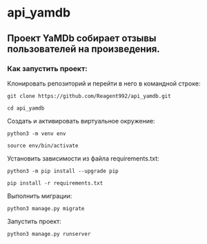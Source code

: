 # api_yamdb


## Проект YaMDb собирает отзывы пользователей на произведения. 


### Как запустить проект:

Клонировать репозиторий и перейти в него в командной строке:

```
git clone https://github.com/Reagent992/api_yamdb.git
```

```
cd api_yamdb
```

Cоздать и активировать виртуальное окружение:

```
python3 -m venv env
```

```
source env/bin/activate
```

Установить зависимости из файла requirements.txt:

```
python3 -m pip install --upgrade pip
```

```
pip install -r requirements.txt
```

Выполнить миграции:

```
python3 manage.py migrate
```

Запустить проект:

```
python3 manage.py runserver
```
